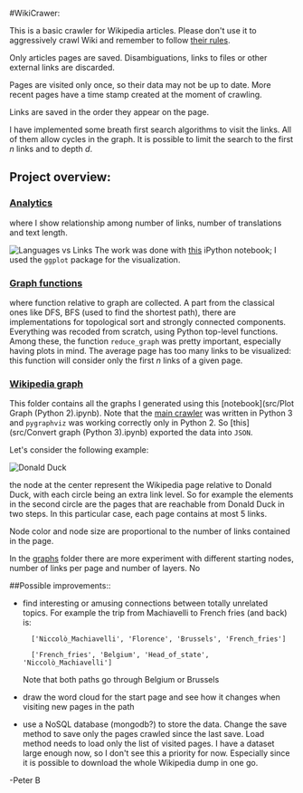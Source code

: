 #WikiCrawer:

This is a basic crawler for Wikipedia articles.
Please don't use it to aggressively crawl Wiki and remember to follow [their rules](
http://en.wikipedia.org/wiki/Wikipedia:Database_download#Please_do_not_use_a_web_crawler).

Only articles pages are saved. Disambiguations, links to files or other external links are discarded.

Pages are visited only once, so their data may not be up to date. More recent pages have a time stamp created at the moment of crawling.

Links are saved in the order they appear on the page.

I have implemented some breath first search algorithms to visit the links. All of them allow cycles in the graph. It is possible to limit the search to the first _n_ links and to depth _d_.

## Project overview:

### [Analytics](Analytics.md)

where I show relationship among number of links, number of translations and text length.

![Languages vs Links](Images/scatter_lan_vs_links.png)
 The work was done with [this](src/Analytics.ipynb) iPython notebook; I used the `ggplot` package for the visualization.

### [Graph functions](src/GraphFunctions.py)

where function relative to graph are collected. A part from the classical ones like DFS, BFS (used to find the shortest path), there are implementations for topological sort and strongly connected components. Everything was recoded from scratch, using Python top-level functions.
Among these, the function `reduce_graph` was pretty important, especially having plots in mind. The average page has too many links to be visualized: this function will consider only the first _n_ links of a given page.

### [Wikipedia graph](graphs)

This folder contains all the graphs I generated using this [notebook](src/Plot Graph (Python 2).ipynb). Note that the [main crawler](src/WikiCrawler.py) was written in Python 3 and `pygraphviz` was working correctly only in Python 2. So [this](src/Convert graph (Python 3).ipynb) exported the data into `JSON`.

Let's consider the following example:

![Donald Duck](graphs/Donald_Duck_5_5.jpg)

the node at the center represent the Wikipedia page relative to Donald Duck, with each circle being an extra link level. So for example the elements in the second circle are the pages that are reachable from Donald Duck in two steps. In this particular case, each page contains at most 5 links.

Node color and node size are proportional to the number of links contained in the page.

 In the [graphs](graphs) folder there are more experiment with different starting nodes, number of links per page and number of layers.
No

##Possible improvements::

* find interesting or amusing connections between totally unrelated topics. For example the trip from Machiavelli to French fries (and back) is:

        ['Niccolò_Machiavelli', 'Florence', 'Brussels', 'French_fries']

        ['French_fries', 'Belgium', 'Head_of_state', 'Niccolò_Machiavelli']

    Note that both paths go through Belgium or Brussels


* draw the word cloud for the start page and see how it changes when visiting new pages in the path


* use a NoSQL database (mongodb?) to store the data. Change the save method to save only the pages crawled since the last save. Load method needs to load only the list of visited pages.
I have a dataset large enough now, so I don't see this a priority for now. Especially since it is possible to download the whole Wikipedia dump in one go.

-Peter B
